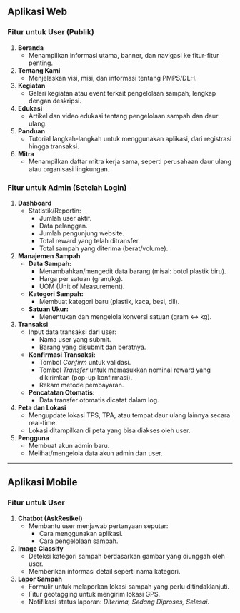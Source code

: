 ## Aplikasi Web

### Fitur untuk User (Publik)
1. **Beranda**
   - Menampilkan informasi utama, banner, dan navigasi ke fitur-fitur penting.
2. **Tentang Kami**
   - Menjelaskan visi, misi, dan informasi tentang PMPS/DLH.
3. **Kegiatan**
   - Galeri kegiatan atau event terkait pengelolaan sampah, lengkap dengan deskripsi.
4. **Edukasi**
   - Artikel dan video edukasi tentang pengelolaan sampah dan daur ulang.
5. **Panduan**
   - Tutorial langkah-langkah untuk menggunakan aplikasi, dari registrasi hingga transaksi.
6. **Mitra**
   - Menampilkan daftar mitra kerja sama, seperti perusahaan daur ulang atau organisasi lingkungan.

### Fitur untuk Admin (Setelah Login)
1. **Dashboard**
   - Statistik/Reportin:
     - Jumlah user aktif.
     - Data pelanggan.
     - Jumlah pengunjung website.
     - Total reward yang telah ditransfer.
     - Total sampah yang diterima (berat/volume).
2. **Manajemen Sampah**
   - **Data Sampah:**
     - Menambahkan/mengedit data barang (misal: botol plastik biru).
     - Harga per satuan (gram/kg).
     - UOM (Unit of Measurement).
   - **Kategori Sampah:**
     - Membuat kategori baru (plastik, kaca, besi, dll).
   - **Satuan Ukur:**
     - Menentukan dan mengelola konversi satuan (gram <-> kg).
3. **Transaksi**
   - Input data transaksi dari user:
     - Nama user yang submit.
     - Barang yang disubmit dan beratnya.
   - **Konfirmasi Transaksi:**
     - Tombol *Confirm* untuk validasi.
     - Tombol *Transfer* untuk memasukkan nominal reward yang dikirimkan (pop-up konfirmasi).
     - Rekam metode pembayaran.
   - **Pencatatan Otomatis:**
     - Data transfer otomatis dicatat dalam log.
4. **Peta dan Lokasi**
   - Mengupdate lokasi TPS, TPA, atau tempat daur ulang lainnya secara real-time.
   - Lokasi ditampilkan di peta yang bisa diakses oleh user.
5. **Pengguna**
   - Membuat akun admin baru.
   - Melihat/mengelola data akun admin dan user.

---

## Aplikasi Mobile

### Fitur untuk User
1. **Chatbot (AskResikel)**
   - Membantu user menjawab pertanyaan seputar:
     - Cara menggunakan aplikasi.
     - Cara pengelolaan sampah.
2. **Image Classify**
   - Deteksi kategori sampah berdasarkan gambar yang diunggah oleh user.
   - Memberikan informasi detail seperti nama kategori.
3. **Lapor Sampah**
   - Formulir untuk melaporkan lokasi sampah yang perlu ditindaklanjuti.
   - Fitur geotagging untuk mengirim lokasi GPS.
   - Notifikasi status laporan: *Diterima, Sedang Diproses, Selesai*.
